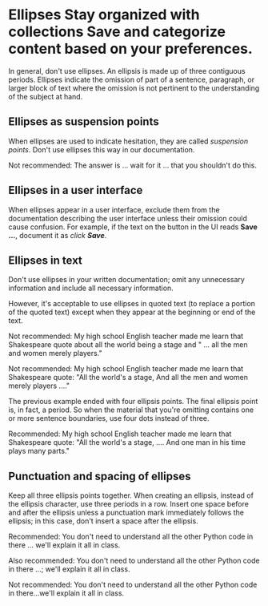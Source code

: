 


# Ellipses Stay organized with collections Save and categorize content based on your preferences.

In general, don't use ellipses. An ellipsis is made up of
three contiguous periods. Ellipses indicate the omission of part of a sentence, paragraph, or larger
block of text where the omission is not pertinent to the understanding of the subject at
hand.

## Ellipses as suspension points

When ellipses are used to indicate hesitation, they are called *suspension
points*. Don't use ellipses this way in our documentation.

Not recommended: The answer is ... wait
for it ... that you shouldn't do this.

## Ellipses in a user interface

When ellipses appear in a user interface, exclude them from the
documentation describing the user interface unless their omission could cause
confusion. For example, if the text on the button in the UI reads **Save ...**,
document it as *click **Save***.

## Ellipses in text

Don't use ellipses in your written documentation; omit any unnecessary
information and include all necessary information.

However, it's acceptable to use ellipses in quoted text (to replace a
portion of the quoted text) except when they appear at the beginning or end of
the text.

Not recommended: My high school English
teacher made me learn that Shakespeare quote about all the world being a stage
and " ... all the men and women merely players."

Not recommended: My high school English
teacher made me learn that Shakespeare quote: "All the world's a stage, And all
the men and women merely players ...."

The previous example ended with four ellipsis points. The final
ellipsis point is, in fact, a period. So when the material that you're omitting
contains one or more sentence boundaries, use four dots instead of three.

Recommended: My high school English
teacher made me learn that Shakespeare quote: "All the world's a stage, ....
And one man in his time plays many parts."

## Punctuation and spacing of ellipses

Keep all three ellipsis points together. When creating an ellipsis,
instead of the ellipsis character, use three periods in a row. Insert one space
before and after the ellipsis unless a punctuation mark immediately follows the
ellipsis; in this case, don't insert a space after the ellipsis.

Recommended: You don't need to
understand all the other Python code in there ... we'll explain it all in class.

Also recommended: You don't need to
understand all the other Python code in there ...; we'll explain it all in class.

Not recommended: You don't need to
understand all the other Python code in there...we'll explain it all in class.



